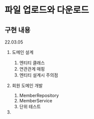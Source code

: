 # 파일 업로드와 다운로드




## 구현 내용

22.03.05

1. 도메인 설계
    1. 엔티티 클래스
    2. 연관관계 매핑
    3. 엔티티 설계시 주의점


    
2. 회원 도메인 개발
   1. MemberRepository
   2. MemberService
   3. 단위 테스트


3. 